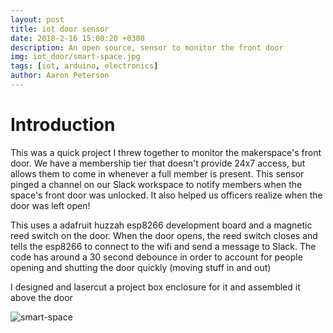 ```yaml
---
layout: post
title: iot door sensor
date: 2018-2-16 15:00:20 +0300
description: An open source, sensor to monitor the front door
img: iot_door/smart-space.jpg
tags: [iot, arduino, electronics]
author: Aaron Peterson
---
```

# Introduction
This was a quick project I threw together to monitor the makerspace's front door. We have a membership tier that doesn't provide 24x7 access, but allows them to come in whenever a full member is present. This sensor pinged a channel on our Slack workspace to notify members when the space's front door was unlocked. It also helped us officers realize when the door was left open!

This uses a adafruit huzzah esp8266 development board and a magnetic reed switch on the door. When the door opens, the reed switch closes and tells the esp8266 to connect to the wifi and send a message to Slack. The code has around a 30 second debounce in order to account for people opening and shutting the door quickly (moving stuff in and out)

I designed and lasercut a project box enclosure for it and assembled it above the door

![smart-space]({{site.baseurl}}/assets/img/iot_door/smart-space.jpg)


